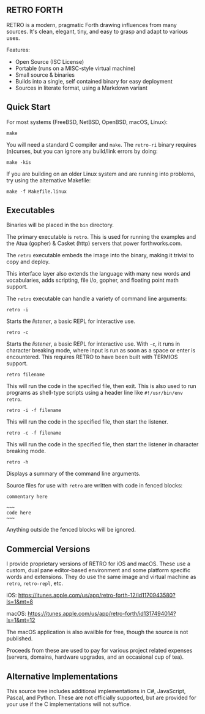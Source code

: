 ## RETRO FORTH

RETRO is a modern, pragmatic Forth drawing influences from many
sources. It's clean, elegant, tiny, and easy to grasp and adapt
to various uses.

Features:

- Open Source (ISC License)
- Portable (runs on a MISC-style virtual machine)
- Small source & binaries
- Builds into a single, self contained binary for easy deployment
- Sources in literate format, using a Markdown variant

## Quick Start

For most systems (FreeBSD, NetBSD, OpenBSD, macOS, Linux):

    make

You will need a standard C compiler and `make`. The `retro-ri`
binary requires (n)curses, but you can ignore any build/link
errors by doing:

    make -kis

If you are building on an older Linux system and are running
into problems, try using the alternative Makefile:

    make -f Makefile.linux

## Executables

Binaries will be placed in the `bin` directory.

The primary executable is `retro`. This is used for running the
examples and the Atua (gopher) & Casket (http) servers that
power forthworks.com.

The `retro` executable embeds the image into the binary, making
it trivial to copy and deploy.

This interface layer also extends the language with many new
words and vocabularies, adds scripting, file i/o, gopher, and
floating point math support.

The `retro` executable can handle a variety of command line
arguments:

    retro -i

Starts the *listener*, a basic REPL for interactive use.

    retro -c

Starts the *listener*, a basic REPL for interactive use. With
`-c`, it runs in character breaking mode, where input is run
as soon as a space or enter is encountered. This requires RETRO
to have been built with TERMIOS support.

    retro filename

This will run the code in the specified file, then exit. This
is also used to run programs as shell-type scripts using a
header line like `#!/usr/bin/env retro`.

    retro -i -f filename

This will run the code in the specified file, then start the
listener.

    retro -c -f filename

This will run the code in the specified file, then start the
listener in character breaking mode.

    retro -h

Displays a summary of the command line arguments.

Source files for use with `retro` are written with code in
fenced blocks:

    commentary here
     
    ~~~
    code here
    ~~~

Anything outside the fenced blocks will be ignored.

## Commercial Versions

I provide proprietary versions of RETRO for iOS and macOS.
These use a custom, dual pane editor-based environment and
some platform specific words and extensions. They do use the
same image and virtual machine as `retro`, `retro-repl`, etc.

iOS:   https://itunes.apple.com/us/app/retro-forth-12/id1170943580?ls=1&mt=8

macOS: https://itunes.apple.com/us/app/retro-forth/id1317494014?ls=1&mt=12

The macOS application is also availble for free, though the
source is not published.

Proceeds from these are used to pay for various project related
expenses (servers, domains, hardware upgrades, and an
occasional cup of tea).

## Alternative Implementations

This source tree includes additional implementations in C#,
JavaScript, Pascal, and Python. These are not officially
supported, but are provided for your use if the C
implementations will not suffice.
